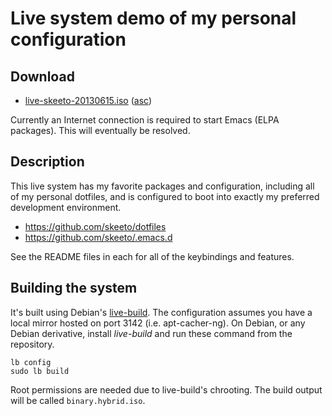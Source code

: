 # Live system demo of my personal configuration

## Download

 * [live-skeeto-20130615.iso](http://nullprogram.s3.amazonaws.com/iso/live-skeeto-20130615.iso)
   ([asc](http://nullprogram.s3.amazonaws.com/iso/live-skeeto-20130615.iso.asc))

Currently an Internet connection is required to start Emacs (ELPA
packages). This will eventually be resolved.

## Description

This live system has my favorite packages and configuration, including
all of my personal dotfiles, and is configured to boot into exactly my
preferred development environment.

 * https://github.com/skeeto/dotfiles
 * https://github.com/skeeto/.emacs.d

See the README files in each for all of the keybindings and features.

## Building the system

It's built using Debian's [live-build](http://live.debian.net/). The
configuration assumes you have a local mirror hosted on port 3142
(i.e. apt-cacher-ng). On Debian, or any Debian derivative, install
*live-build* and run these command from the repository.

    lb config
    sudo lb build

Root permissions are needed due to live-build's chrooting. The build
output will be called `binary.hybrid.iso`.
